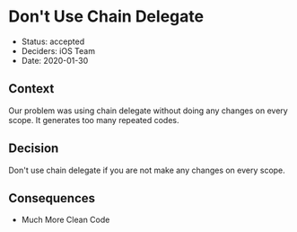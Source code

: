 # Don't Use Chain Delegate

* Status: accepted
* Deciders: iOS Team
* Date: 2020-01-30

## Context

Our problem was using chain delegate without doing any changes on every scope. It generates too many repeated codes.

## Decision

Don't use chain delegate if you are not make any changes on every scope.

## Consequences

  * Much More Clean Code
